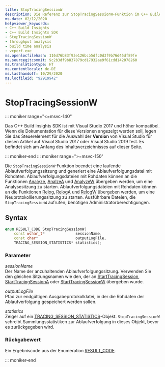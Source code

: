 ```yaml
---
title: StopTracingSessionW
description: Die Referenz zur StopTracingSessionW-Funktion im C++ Build Insights SDK.
ms.date: 02/12/2020
helpviewer_keywords:
- C++ Build Insights
- C++ Build Insights SDK
- StopTracingSessionW
- throughput analysis
- build time analysis
- vcperf.exe
ms.openlocfilehash: 116d76b83f93e126bcb5dfc0d3f9b76d45df89fe
ms.sourcegitcommit: 9c2b3df9b837879cd17932ae9f61cdd142078260
ms.translationtype: HT
ms.contentlocale: de-DE
ms.lasthandoff: 10/29/2020
ms.locfileid: "92919942"
---
```

# <a name="stoptracingsessionw"></a>StopTracingSessionW

::: moniker range="<=msvc-140"

Das C++ Build Insights SDK ist mit Visual Studio 2017 und höher kompatibel. Wenn die Dokumentation für diese Versionen angezeigt werden soll, legen Sie das Steuerelement für die Auswahl der **Version** von Visual Studio für diesen Artikel auf Visual Studio 2017 oder Visual Studio 2019 fest. Es befindet sich am Anfang des Inhaltsverzeichnisses auf dieser Seite.

::: moniker-end
::: moniker range=">=msvc-150"

Die `StopTracingSessionW`-Funktion beendet eine laufende Ablaufverfolgungssitzung und generiert eine Ablaufverfolgungsdatei mit Rohdaten. Ablaufverfolgungsdateien mit Rohdaten können an die Funktionen [Analyze](analyze.md), [AnalzeA](analyze-a.md) und [AnalyzeW](analyze-w.md) übergeben werden, um eine Analysesitzung zu starten. Ablaufverfolgungsdateien mit Rohdaten können an die Funktionen [Relog](relog.md), [RelogA](relog-a.md) und [RelogW](relog-w.md) übergeben werden, um eine Neuprotokollierungssitzung zu starten. Ausführbare Dateien, die `StopTracingSessionW` aufrufen, benötigen Administratorberechtigungen.

## <a name="syntax"></a>Syntax

```cpp
enum RESULT_CODE StopTracingSessionW(
    const wchar_t*              sessionName,
    const char*                 outputLogFile,
    TRACING_SESSION_STATISTICS* statistics);
```

### <a name="parameters"></a>Parameter

*sessionName*\
Der Name der anzuhaltenden Ablaufverfolgungssitzung. Verwenden Sie den gleichen Sitzungsnamen wie den, der an [StartTracingSession](start-tracing-session.md), [StartTracingSessionA](start-tracing-session-a.md) oder [StartTracingSessionW](start-tracing-session-w.md) übergeben wurde.

*outputLogFile*\
Pfad zur endgültigen Ausgabeprotokolldatei, in der die Rohdaten der Ablaufverfolgung gespeichert werden sollen.

*statistics*\
Zeiger auf ein [TRACING_SESSION_STATISTICS](../other-types/tracing-session-statistics-struct.md)-Objekt. `StopTracingSessionW` schreibt Sammlungsstatistiken zur Ablaufverfolgung in dieses Objekt, bevor es zurückgegeben wird.

### <a name="return-value"></a>Rückgabewert

Ein Ergebniscode aus der Enumeration [RESULT_CODE](../other-types/result-code-enum.md).

::: moniker-end
